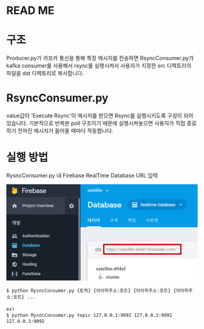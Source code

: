 READ ME
========
# 구조
Producer.py가 카프카 통신을 통해 특정 메시지를 전송하면 RsyncConsumer.py가 kafka consumer를 사용해서 rsync를 실행시켜서 사용자가 지정한 src 디렉토리의 파일을 dst 디렉토리로 복사합니다. 


# RsyncConsumer.py
value값이 'Execute Rsync'이 메시지를 받으면 Rsync를 실행시키도록 구성이 되어 있습니다.
기본적으로 반복분 poll 구조이기 때문에 실행시켜놓으면 사용자가 직접 종료하기 전까진 메시지가 들어올 때마다 작동합니다.

# 실행 방법

RysncConsumer.py 내 Firebase RealTime Database URL 입력

![Firebase RealTime Database URL](../img/firebase-config.PNG)

    $ python RysncConsumer.py {토픽} {아이피주소:포트} {아이피주소:포트} {아이피주소:포트} ...

    ex)
    $ python RysncConsumer.py topic 127.0.0.1:9092 127.0.0.2:9092 127.0.0.3:9092 